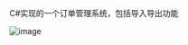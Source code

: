C#实现的一个订单管理系统，包括导入导出功能

![image](https://github.com/jlygit/some_personal_project/tree/master/ui_show/order.png)
